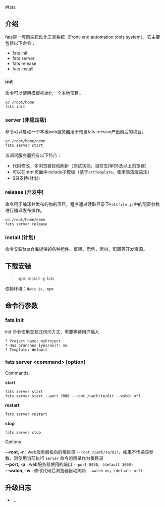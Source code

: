 #fats

## 介绍

fats是一套前端自动化工具系统（Front-end automation tools system），它主要包括以下命令：

* fats init
* fats server
* fats release
* fats install

### init

命令可以使用模板初始化一个本地项目。

	cd /root/home    
	fats init

### server (非稳定版)

命令可以启动一个本地web服务器用于预览fats release产出前后的项目。

	cd /root/home/demo    
	fats server start

该调试服务器拥有以下特点：

* 代码修改，多浏览器自动刷新（测试功能，目前支持IE8及以上浏览器）
* 可以在html页面中include子模板（基于`artTemplate`，使用简洁版语法）
* SSI支持(计划)

### release (开发中)

命令用于编译并发布的你的项目，程序通过读取目录下`Fatsfile.js`中的配置参数进行编译发布操作。

	cd /root/home/demo    
	fats server release

### install (计划)
 
命令安装fats仓库提供的各种组件、框架、示例、素材、配置等开发资源。

    
## 下载安装

> npm install -g fats

依赖环境：`Node.js`、`npm`

## 命令行参数

### fats init

init 命令使用交互式询问方式，需要等待用户输入

	? Project name: myProject
	? Has branches [yes/no]?: no
	? Template: default

### fats server <command\> [option]

Commands:
	
**start**  

	fats server start
	fats server start --port 3000 --root /path/to/dir --watch off

**restart**  

	fats server restart

**stop**  

	fats server stop

Options

**--root, -r**  : web服务器指向的根目录 `--root /path/to/dir`，如果不传递该参数，则使用当前执行 `server` 命令的目录作为根目录    
**--port, -p**  : web服务器使用的端口 `--port 8080`，`(default 3000)`   
**--watch, -w**  : 修改代码后浏览器自动刷新 `--watch on`，`(default off)`    

## 升级日志

* ...

